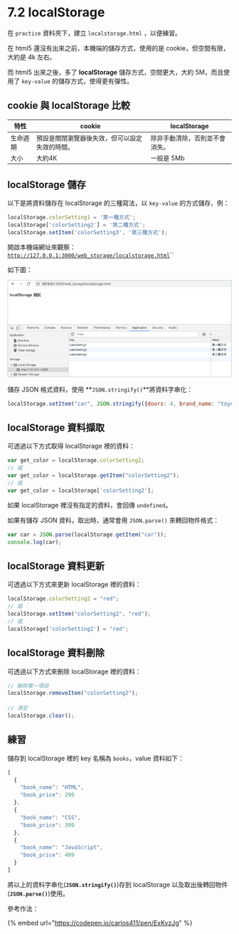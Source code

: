 # 7.2 localStorage

在 `practice` 資料夾下，建立 `localstorage.html` ，以便練習。



在 html5 還沒有出來之前，本機端的儲存方式，使用的是 cookie，但空間有限，大約是 4k 左右。

而 html5 出來之後，多了 **localStorage** 儲存方式，空間更大，大約 5M，而且使用了 `key-value` 的儲存方式，使得更有彈性。

## cookie 與 localStorage 比較

| 特性   | cookie                  | localStorage    |
| ---- | ----------------------- | --------------- |
| 生命週期 | 預設是關閉瀏覽器後失效，但可以設定失效的時間。 | 除非手動清除，否則並不會消失。 |
| 大小   | 大約4K                    | 一般是 5Mb         |



## localStorage 儲存



以下是將資料儲存在 localStorage 的三種寫法，以 `key-value` 的方式儲存，例：

```javascript
localStorage.colorSetting1 = '第一種方式';
localStorage['colorSetting2'] = '第二種方式';
localStorage.setItem('colorSetting3', '第三種方式');
```

開啟本機端網址來觀察：[`http://127.0.0.1:3000/web_storage/localstorage.html`](http://127.0.0.1:3000/web\_storage/localstorage.html)``

如下圖：

![](../.gitbook/assets/localstorage1.png)



儲存 JSON 格式資料，使用 **`JSON.stringify()`**將資料字串化：

```javascript
localStorage.setItem("car", JSON.stringify({doors: 4, brand_name: "toyota"}));
```



## localStorage 資料擷取

可透過以下方式取得 localStorage 裡的資料：

```javascript
var get_color = localStorage.colorSetting2;
// 或
var get_color = localStorage.getItem("colorSetting2");
// 或
var get_color = localStorage['colorSetting2'];
```

如果 localStorage 裡沒有指定的資料，會回傳 `undefined`。

如果有儲存 JSON 資料，取出時，通常會用 `JSON.parse()` 來轉回物件格式：

```javascript
var car = JSON.parse(localStorage.getItem("car"));
console.log(car);
```



## localStorage 資料更新

可透過以下方式來更新 localStorage 裡的資料：

```javascript
localStorage.colorSetting2 = "red";
// 或
localStorage.setItem("colorSetting2", "red");
// 或
localStorage['colorSetting2'] = "red";
```



## localStorage 資料刪除

可透過以下方式來刪除 localStorage 裡的資料：

```javascript
// 刪除單一項目
localStorage.removeItem("colorSetting2");

// 清空
localStorage.clear();
```



## 練習

儲存到 localStorage 裡的 key 名稱為 `books`，value 資料如下：

```javascript
[
  {
    "book_name": "HTML",
    "book_price": 299
  },
  {
    "book_name": "CSS",
    "book_price": 399
  },
  {
    "book_name": "JavaScript",
    "book_price": 499
  }
]
```

將以上的資料字串化(**`JSON.stringify()`**)存到  localStorage 以及取出後轉回物件(**`JSON.parse()`**)使用。





參考作法：

{% embed url="https://codepen.io/carlos411/pen/ExKvzJg" %}



